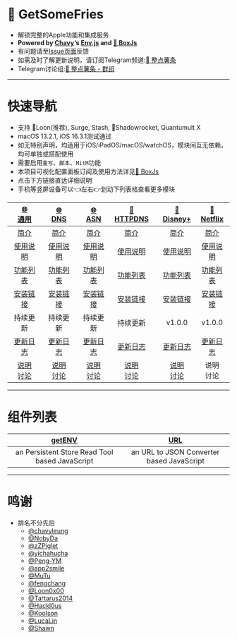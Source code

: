 # 🍟 GetSomeFries
  * 解锁完整的Apple功能和集成服务
  * **Powered by [Chavy](https://github.com/chavyleung)‘s [Env.js](https://github.com/chavyleung/scripts/blob/master/Env.js) and [🧰 BoxJs](https://chavyleung.gitbook.io/boxjs/)**
  * 有问题请至[Issue页面](https://github.com/VirgilClyne/GetSomeFries/issues)反馈
  * 如需及时了解更新说明，请订阅Telegram频道:[🍟 整点薯条](https://t.me/GetSomeFriesChannel)
  * Telegram讨论组:[🍟 整点薯条 - 群组](https://t.me/GetSomeFries)

---
# 快速导航
  * 支持 🎈Loon(推荐), Surge, Stash, 🚀Shadowrocket, Quantumult X
  * macOS 13.2.1, iOS 16.3.1测试通过
  * 如无特别声明，均适用于iOS/iPadOS/macOS/watchOS，模块间互无依赖，均可单独或搭配使用
  * 需要启用`重写`、`脚本`、`MitM`功能
  * 本项目可视化配置面板订阅及使用方法详见[🧰 BoxJs](../../wiki/🧰-BoxJs)
  * 点击下方链接直达详细说明
  * 手机等竖屏设备可以👈左右👉划动下列表格查看更多模块

| [🌐<br>通用](../../wiki/🌐-通用) | [🌐<br>DNS](../../wiki/🌐-DNS) | [🌐<br>ASN](../../wiki/🌐-ASN) | [🚫<br>HTTPDNS](../../wiki/🚫-HTTPDNS) |  | [🍟<br>Disney+](../../wiki/🍟-Disney-Plus) | [🍟<br>Netflix](../../wiki/🍟-Netflix) |
| :---: | :---: | :---: | :---: | :---: | :---: | :---: |
| [简介](../../wiki/🌐-通用#简介) | [简介](../../wiki/🌐-DNS#简介) | [简介](../../wiki/🌐-ASN#简介) | [简介](../../wiki/🚫-HTTPDNS#简介) |  | [简介](../../wiki/🍟-Disney-Plus#简介) | [简介](../../wiki/🍟-Netflix#简介) |
| [使用说明](../../wiki/🌐-通用#使用说明) | [使用说明](../../wiki/🌐-DNS#使用说明) | [使用说明](../../wiki/🌐-ASN#使用说明) | [使用说明](../../wiki/🚫-HTTPDNS#使用说明) |  | [使用说明](../../wiki/🍟-Disney-Plus#使用说明) | [使用说明](../../wiki/🍟-Netflix#使用说明) |
| [功能列表](../../wiki/🌐-通用#功能列表) | [功能列表](../../wiki/🌐-DNS#功能列表) | [功能列表](../../wiki/🌐-ASN#功能列表) | [功能列表](../../wiki/🚫-HTTPDNS#功能列表) |  | [功能列表](../../wiki/🍟-Disney-Plus#功能列表) | [功能列表](../../wiki/🍟-Netflix#功能列表) |
| [安装链接](../../wiki/🌐-通用#安装链接) | [安装链接](../../wiki/🌐-DNS#安装链接) | [安装链接](../../wiki/🌐-ASN#安装链接) | [安装链接](../../wiki/🚫-HTTPDNS#安装链接) |  | [安装链接](../../wiki/🍟-Disney-Plus#安装链接) | [安装链接](../../wiki/🍟-Netflix#安装链接) |
| 持续更新 | 持续更新 | 持续更新 | 持续更新 |  | v1.0.0 | v1.0.0 |
| [更新日志](../../wiki/🌐-通用#更新日志) | [更新日志](../../wiki/🌐-DNS#更新日志) | [更新日志](../../wiki/🌐-ASN#更新日志) | [更新日志](../../wiki/🚫-HTTPDNS#更新日志) |  | [更新日志](../../wiki/🍟-Disney-Plus#更新日志) | [更新日志](../../wiki/🍟-Netflix#更新日志) |
| [说明<br>讨论](https://t.me/GetSomeFriesChannel/) | [说明<br>讨论](https://t.me/GetSomeFriesChannel/) | [说明<br>讨论](https://t.me/GetSomeFriesChannel/) | [说明<br>讨论](https://t.me/GetSomeFriesChannel/) |  | [说明<br>讨论](https://t.me/GetSomeFriesChannel/) | 说明<br>讨论 |

---
# 组件列表

| [getENV](../../tree/main/function/getENV) | [URL](../../tree/main/function/URL) |
| :---: | :---: |
| an Persistent Store Read Tool based JavaScript | an URL to JSON Converter based JavaScript |

---
# 鸣谢
* 排名不分先后
  * [@chavyleung](https://github.com/chavyleung)
  * [@NobyDa](https://github.com/NobyDa)
  * [@zZPiglet](https://github.com/zZPiglet)
  * [@yichahucha](https://github.com/yichahucha)
  * [@Peng-YM](https://github.com/Peng-YM)
  * [@app2smile](https://github.com/app2smile)
  * [@MuTu](https://github.com/githubdulong)
  * [@fengchang](https://github.com/fengchang)
  * [@Loon0x00](https://github.com/Loon0x00)
  * [@Tartarus2014](https://github.com/Tartarus2014)
  * [@Hackl0us](https://github.com/Hackl0us)
  * [@Koolson](https://github.com/Koolson)
  * [@LucaLin](https://github.com/LucaLin233)
  * [@Shawn](https://github.com/KOP-XIAO)
